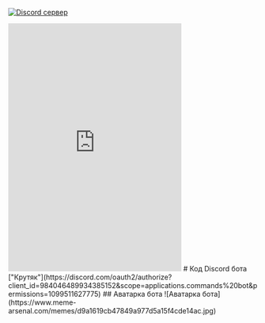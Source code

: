 [![Discord сервер](https://discord.com/api/guilds/1117488283090423930/embed.png)](https://discord.gg/NsJ6QcaGtd)
<iframe src="https://discord.com/widget?id=1117488283090423930&theme=dark" width="350" height="500" allowtransparency="true" frameborder="0" sandbox="allow-popups allow-popups-to-escape-sandbox allow-same-origin allow-scripts"></iframe>
# Код Discord бота ["Крутяк"](https://discord.com/oauth2/authorize?client_id=984046489934385152&scope=applications.commands%20bot&permissions=1099511627775)
## Аватарка бота
![Аватарка бота](https://www.meme-arsenal.com/memes/d9a1619cb47849a977d5a15f4cde14ac.jpg)
